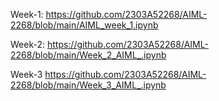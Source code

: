  Week-1: 
 https://github.com/2303A52268/AIML-2268/blob/main/AIML_week_1.ipynb

 
 Week-2:
 https://github.com/2303A52268/AIML-2268/blob/main/Week_2_AIML_.ipynb


 Week-3
 https://github.com/2303A52268/AIML-2268/blob/main/Week_3_AIML_.ipynb
